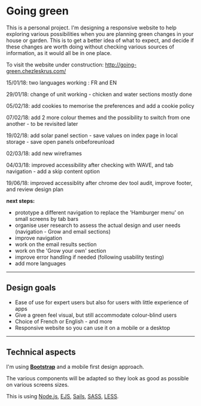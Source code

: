 
# Going green
This is a personal project. 
I'm designing a responsive website to help exploring various possibilities when you are planning green changes in your house or garden.
This is to get a better idea of what to expect, and decide if these changes are worth doing without checking various sources of information, as it would all be in one place.

To visit the website under construction: http://going-green.chezleskrus.com/


15/01/18: two languages working : FR and EN

29/01/18: change of unit working - chicken and water sections mostly done

05/02/18: add cookies to memorise the preferences and add a cookie policy

07/02/18: add 2 more colour themes and the possibility to switch from one another - to be revisited later

19/02/18: add solar panel section - save values on index page in local storage - save open panels onbeforeunload 

02/03/18: add new wireframes

04/03/18: improved accessibility after checking with WAVE, and tab navigation - add a skip content option

19/06/18: improved accessiblity after chrome dev tool audit, improve footer, and review design plan


**next steps:**
- prototype a different navigation to replace the 'Hamburger menu' on small screens by tab bars
- organise user research to assess the actual design and user needs (navigation - Grow and email sections)
- improve navigation
- work on the email results section
- work on the 'Grow your own' section
- improve error handling if needed (following usability testing)
- add more languages



---

## Design goals
- Ease of use for expert users but also for users with little experience of apps
- Give a green feel visual, but still accommodate colour-blind users
- Choice of French or English - and more
- Responsive website so you can use it on a mobile or a desktop

---

## Technical aspects
I'm using [**Bootstrap**](https://getbootstrap.com/docs/3.3/getting-started/) and a mobile first design approach.


The various components will be adapted so they look as good as possible on various screens sizes.


This is using [Node.js](https://nodejs.org/en/), [EJS](http://www.ejs.co/), [Sails](https://sailsjs.com/get-started), [SASS](https://github.com/twbs/bootstrap-sass#d-npm--nodejs), [LESS](https://getbootstrap.com/2.0.4/less.html).




